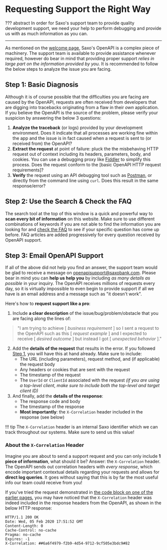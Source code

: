 # Requesting Support the Right Way

??? abstract
    In order for Saxo's support team to provide quality development support, we need your help to perform debugging and provide us with as much information as you can.

---

As mentioned on the [welcome page](index.md), Saxo's OpenAPI is a complex piece of machinery. The support team is available to provide assistance whenever required, however do bear in mind that providing proper support *relies in large part on the information provided by you*. It is recommended to follow the below steps to analyze the issue you are facing.

## Step 1: Basic Diagnosis

Although it is of course possible that the difficulties you are facing are caused by the OpenAPI, requests are often received from developers that are digging into tracebacks originating from a flaw in their *own* application. If you believe the OpenAPI is the source of the problem, please verify your suspicion by answering the below 3 questions:

1. **Analyze the traceback** (or logs) provided by your development environment. Does it indicate that all processes are working fine within the app and the issue is in fact caused when a request is sent to (or received from) the OpenAPI?
2. **Extract the request** at point of failure: pluck the the misbehaving HTTP request out of context including its headers, parameters, body, and cookies. You can use a debugging proxy  like [Fiddler](https://www.telerik.com/fiddler) to simplify this process. Does the request conform to the [basic OpenAPI HTTP request requirements]?
3. **Verify** the request using an API debugging tool such as [Postman](https://www.getpostman.com/), or directly from the command line using `curl`. Does this result in the same response/error?

## Step 2: Use the Search & Check the FAQ

The search tool at the top of this window is a quick and powerful way to **scan every bit of information** on this website. Make sure to use different combinations of keywords if you are not able to find the information you are looking for and [check the FAQ](basics/faq/index.md) to see if your specific question has come up before. FAQ articles are added progressively for every question received by OpenAPI support.

## Step 3: Email OpenAPI Support

If all of the above did not help you find an answer, the support team would be glad to receive a message on [openapisupport@saxobank.com](mailto:openapisupport@saxobank.com). Please bear in mind you can **help us help you** by including *as many details as possible* in your inquiry. The OpenAPI receives millions of requests every day, so it is virtually impossible to even begin to provide support if all we have is an email address and a message such as "it doesn't work".

Here's how to **request support like a pro**:

1. Include **a clear description** of the issue/bug/problem/obstacle that you are facing along the lines of:
> "I am trying to achieve [ *business requirement* ] so I sent a request to the OpenAPI such as this [ *request example* ] and I expected to receive [ *desired outcome* ] but instead I got [ *unexpected behavior* ]."
2. Add the **details of the request** that results in the error. If you followed [Step 1](#step-1-basic-diagnosis), you will have this at hand already. Make sure to include:
    - The URL (including parameters), request method, and (if applicable) the request body
    - Any headers or cookies that are sent with the request
    - The timestamp of the request
    - The `UserId` or `ClientId` associated with the request
    *(if you are using a top-level client, make sure to include both the top-level and target client ID)*
3. And finally, add the **details of the response**:
    - The response code and body
    - The timestamp of the response
    - **Most importantly**: the `X-Correlation` header included in the response (see below)

!!! tip
    The `X-Correlation` header is an internal Saxo identifier which we can track throughout our systems. Make sure to send us this value!

### About the `X-Correlation` Header

Imagine you are about to send a support request and you can only include **1 piece of information**, what should it be? Answer: the `X-Correlation` header. The OpenAPI sends out correlation headers with *every response*, which encode important contextual details regarding your requests and allows for **direct log queries**. It goes without saying that this is by far the most useful info our team could receive from you!

If you've tried the request demonstrated in [the code block on one of the earlier pages](usage.md#sample-code), you may have noticed that the `X-Correlation` header was indeed included in the response headers from the OpenAPI, as shown in the below HTTP response:

```HTTP hl_lines="7"
HTTP/1.1 200 OK
Date: Wed, 05 Feb 2020 17:51:52 GMT
Content-Length: 0
Cache-Control: no-cache
Pragma: no-cache
Expires: -1
X-Correlation: ##6a6f4979-f2b9-4d54-9712-9cf505e3bdc9#82
```